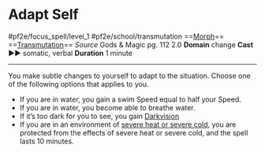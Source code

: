 # Adapt Self
#pf2e/focus_spell/level_1 #pf2e/school/transmutation 
==[Morph](rules/traits/morph.md)== ==[Transmutation](rules/traits/transmutation.md)==
*Source* Gods & Magic pg. 112 2.0
**Domain** change
**Cast** ►► somatic, verbal
**Duration** 1 minute

---
You make subtle changes to yourself to adapt to the situation. Choose one of the following options that applies to you.
- If you are in water, you gain a swim Speed equal to half your Speed.
- If you are in water, you become able to breathe water.
- If it’s too dark for you to see, you gain [Darkvision](../../../Bestiary/Abilities/Darkvision.md)
- If you are in an environment of [severe heat or severe cold](rules/Temperature.md), you are protected from the effects of severe heat or severe cold, and the spell lasts 10 minutes.
